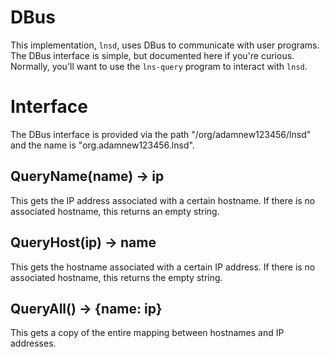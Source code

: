 # DBus

This implementation, `lnsd`, uses DBus to communicate with user programs. The DBus
interface is simple, but documented here if you're curious. Normally, you'll want
to use the `lns-query` program to interact with `lnsd`.

# Interface

The DBus interface is provided via the path "/org/adamnew123456/lnsd" and the
name is "org.adamnew123456.lnsd".

## QueryName(name) -> ip

This gets the IP address associated with a certain hostname. If there is no
associated hostname, this returns an empty string.

## QueryHost(ip) -> name

This gets the hostname associated with a certain IP address. If there is no
associated hostname, this returns the empty string.

## QueryAll() -> {name: ip}

This gets a copy of the entire mapping between hostnames and IP addresses.
